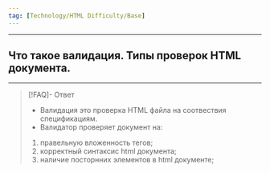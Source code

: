 ```yaml
---
tag: [Technology/HTML Difficulty/Base]
---
```

----
## Что такое валидация. Типы проверок HTML документа.
----
> [!FAQ]- Ответ
> - Валидация это проверка HTML файла на соотвествия спецификациям.  
> - Валидатор проверяет документ на:
> 1. правельную вложенность тегов;
> 2. корректный синтаксис html документа; 
> 3. наличие посторнних элементов в html документе;